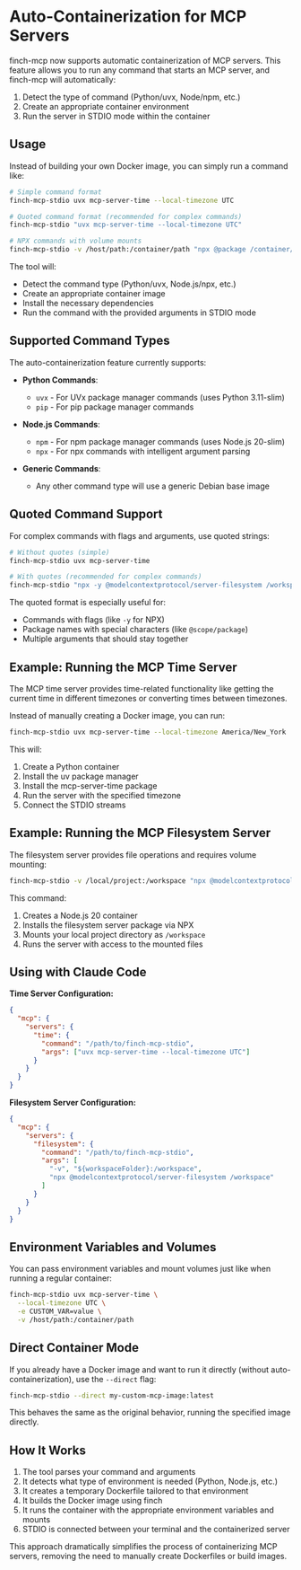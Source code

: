 # Auto-Containerization for MCP Servers

finch-mcp now supports automatic containerization of MCP servers. This feature allows you to run any command that starts an MCP server, and finch-mcp will automatically:

1. Detect the type of command (Python/uvx, Node/npm, etc.)
2. Create an appropriate container environment
3. Run the server in STDIO mode within the container

## Usage

Instead of building your own Docker image, you can simply run a command like:

```bash
# Simple command format
finch-mcp-stdio uvx mcp-server-time --local-timezone UTC

# Quoted command format (recommended for complex commands)
finch-mcp-stdio "uvx mcp-server-time --local-timezone UTC"

# NPX commands with volume mounts
finch-mcp-stdio -v /host/path:/container/path "npx @package /container/path"
```

The tool will:
- Detect the command type (Python/uvx, Node.js/npx, etc.)
- Create an appropriate container image
- Install the necessary dependencies
- Run the command with the provided arguments in STDIO mode

## Supported Command Types

The auto-containerization feature currently supports:

- **Python Commands**:
  - `uvx` - For UVx package manager commands (uses Python 3.11-slim)
  - `pip` - For pip package manager commands

- **Node.js Commands**:
  - `npm` - For npm package manager commands (uses Node.js 20-slim)
  - `npx` - For npx commands with intelligent argument parsing

- **Generic Commands**:
  - Any other command type will use a generic Debian base image

## Quoted Command Support

For complex commands with flags and arguments, use quoted strings:

```bash
# Without quotes (simple)
finch-mcp-stdio uvx mcp-server-time

# With quotes (recommended for complex commands)
finch-mcp-stdio "npx -y @modelcontextprotocol/server-filesystem /workspace"
```

The quoted format is especially useful for:
- Commands with flags (like `-y` for NPX)
- Package names with special characters (like `@scope/package`)
- Multiple arguments that should stay together

## Example: Running the MCP Time Server

The MCP time server provides time-related functionality like getting the current time in different timezones or converting times between timezones.

Instead of manually creating a Docker image, you can run:

```bash
finch-mcp-stdio uvx mcp-server-time --local-timezone America/New_York
```

This will:
1. Create a Python container
2. Install the uv package manager
3. Install the mcp-server-time package
4. Run the server with the specified timezone
5. Connect the STDIO streams

## Example: Running the MCP Filesystem Server

The filesystem server provides file operations and requires volume mounting:

```bash
finch-mcp-stdio -v /local/project:/workspace "npx @modelcontextprotocol/server-filesystem /workspace"
```

This command:
1. Creates a Node.js 20 container
2. Installs the filesystem server package via NPX
3. Mounts your local project directory as `/workspace`
4. Runs the server with access to the mounted files

## Using with Claude Code

**Time Server Configuration:**
```json
{
  "mcp": {
    "servers": {
      "time": {
        "command": "/path/to/finch-mcp-stdio",
        "args": ["uvx mcp-server-time --local-timezone UTC"]
      }
    }
  }
}
```

**Filesystem Server Configuration:**
```json
{
  "mcp": {
    "servers": {
      "filesystem": {
        "command": "/path/to/finch-mcp-stdio",
        "args": [
          "-v", "${workspaceFolder}:/workspace",
          "npx @modelcontextprotocol/server-filesystem /workspace"
        ]
      }
    }
  }
}
```

## Environment Variables and Volumes

You can pass environment variables and mount volumes just like when running a regular container:

```bash
finch-mcp-stdio uvx mcp-server-time \
  --local-timezone UTC \
  -e CUSTOM_VAR=value \
  -v /host/path:/container/path
```

## Direct Container Mode

If you already have a Docker image and want to run it directly (without auto-containerization), use the `--direct` flag:

```bash
finch-mcp-stdio --direct my-custom-mcp-image:latest
```

This behaves the same as the original behavior, running the specified image directly.

## How It Works

1. The tool parses your command and arguments
2. It detects what type of environment is needed (Python, Node.js, etc.)
3. It creates a temporary Dockerfile tailored to that environment
4. It builds the Docker image using finch
5. It runs the container with the appropriate environment variables and mounts
6. STDIO is connected between your terminal and the containerized server

This approach dramatically simplifies the process of containerizing MCP servers, removing the need to manually create Dockerfiles or build images.